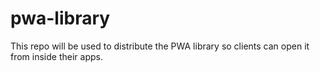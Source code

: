 # pwa-library
This repo will be used to distribute the PWA library so clients can open it from inside their apps.
